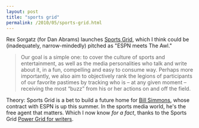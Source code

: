 ```yaml
---
layout: post
title: "sports grid"
permalink: /2010/05/sports-grid.html
---
```


<p>Rex Sorgatz (for Dan Abrams) launches <a href="http://www.sportsgrid.com/">Sports Grid</a>, which I think could be (inadequately, narrow-mindedly) pitched as "ESPN meets The Awl."</p>

<blockquote>
  <p>Our goal is a simple one: to cover the culture of sports and entertainment, as well as the media personalities who talk and write about it, in a fun, compelling and easy to consume way. Perhaps more importantly, we also aim to objectively rank the legions of participants of our favorite pastimes by tracking who is – at any given moment – receiving the most “buzz” from his or her actions on and off the field.</p>
</blockquote>

<p>Theory:  Sports Grid is a bet to build a future home for <a href="http://sports.espn.go.com/espn/page2/simmons/index">Bill Simmons</a>, whose contract with ESPN is up this summer. In the sports media world, he's the free agent that matters.  Which I now know <em>for a fact</em>, thanks to the Sports Grid <a href="http://www.sportsgrid.com/power-grid/writers/">Power Grid for writers</a>.</p>



